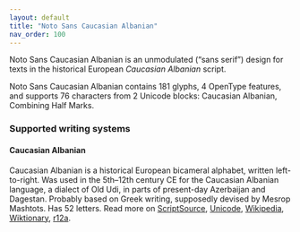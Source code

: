 ```yaml
---
layout: default
title: "Noto Sans Caucasian Albanian"
nav_order: 100
---
```

Noto Sans Caucasian Albanian is an unmodulated (“sans serif”) design for texts in the historical European _Caucasian Albanian_ script. 

Noto Sans Caucasian Albanian contains 181 glyphs, 4 OpenType features, and supports 76 characters from 2 Unicode blocks: Caucasian Albanian, Combining Half Marks.


### Supported writing systems


#### Caucasian Albanian

Caucasian Albanian is a historical European bicameral alphabet, written left-to-right. Was used in the 5th–12th century CE for the Caucasian Albanian language, a dialect of Old Udi, in parts of present-day Azerbaijan and Dagestan. Probably based on Greek writing, supposedly devised by Mesrop Mashtots. Has 52 letters. Read more on [ScriptSource](https://scriptsource.org/scr/Aghb), [Unicode](https://www.unicode.org/versions/Unicode13.0.0/ch08.pdf#G32223), [Wikipedia](https://en.wikipedia.org/wiki/ISO_15924:Aghb), [Wiktionary](https://en.wiktionary.org/wiki/Category:Caucasian_Albanian_script), [r12a](https://r12a.github.io/scripts/links?iso=Aghb).

